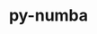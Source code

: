 ---
title: "py-numba"
layout: cache
categories: [package, develop]
meta: {"compilers": ["gcc@11.1.0", "gcc@11.4.0", "intel-oneapi-compilers@2025.1.0"], "num_specs": 99, "num_specs_by_stack": {"data-vis-sdk": 11, "e4s": 52, "e4s-oneapi": 16, "e4s-rocm-external": 11, "hep": 9, "root": 99}, "oss": ["ubuntu20.04", "ubuntu22.04"], "platforms": ["linux"], "stacks": ["data-vis-sdk", "e4s", "e4s-oneapi", "e4s-rocm-external", "hep", "root"], "targets": ["x86_64_v3"], "versions": ["0.59.1", "0.61.0", "0.61.2"]}
spec_details: [{"compiler": "gcc@11.4.0", "hash": "2irizurhomf5t3k7fndlo6jstwtxxade", "os": "ubuntu22.04", "platform": "linux", "size": "-", "stacks": ["e4s", "root"], "target": "x86_64_v3", "variants": ["build_system=python_pip", "~tbb"], "versions": ["0.59.1"]}, {"compiler": "gcc@11.1.0", "hash": "2vebvz7wn257i446rf7i7lgoxmj6gu5x", "os": "ubuntu20.04", "platform": "linux", "size": "-", "stacks": ["data-vis-sdk", "root"], "target": "x86_64_v3", "variants": ["build_system=python_pip", "~tbb"], "versions": ["0.59.1"]}, {"compiler": "gcc@11.4.0", "hash": "3emyqecg42oidotlycf6myspahws6ufe", "os": "ubuntu22.04", "platform": "linux", "size": "-", "stacks": ["hep", "root"], "target": "x86_64_v3", "variants": ["build_system=python_pip", "~tbb"], "versions": ["0.59.1"]}, {"compiler": "gcc@11.4.0", "hash": "3jeydlg2igzp2wcsa5ifxa7fzx7unxnc", "os": "ubuntu22.04", "platform": "linux", "size": "-", "stacks": ["e4s", "root"], "target": "x86_64_v3", "variants": ["build_system=python_pip", "~tbb"], "versions": ["0.59.1"]}, {"compiler": "intel-oneapi-compilers@2025.1.0", "hash": "3qd6wl6p4ans4mpatla74ouvvsj6kwy5", "os": "ubuntu22.04", "platform": "linux", "size": "-", "stacks": ["e4s-oneapi", "root"], "target": "x86_64_v3", "variants": ["build_system=python_pip", "~tbb"], "versions": ["0.59.1"]}, {"compiler": "gcc@11.1.0", "hash": "45huohv5wax43kbrml5fpdlotzf5ryhn", "os": "ubuntu20.04", "platform": "linux", "size": "-", "stacks": ["data-vis-sdk", "root"], "target": "x86_64_v3", "variants": ["build_system=python_pip", "~tbb"], "versions": ["0.59.1"]}, {"compiler": "gcc@11.4.0", "hash": "4bxz5rxzbuuuky24of72zb2vzmeogq5m", "os": "ubuntu22.04", "platform": "linux", "size": "-", "stacks": ["e4s", "root"], "target": "x86_64_v3", "variants": ["build_system=python_pip", "~tbb"], "versions": ["0.59.1"]}, {"compiler": "gcc@11.4.0", "hash": "4i7haxvs5o3n7qiiwqp73rc7trzgretr", "os": "ubuntu22.04", "platform": "linux", "size": "-", "stacks": ["hep", "root"], "target": "x86_64_v3", "variants": ["build_system=python_pip", "~tbb"], "versions": ["0.59.1"]}, {"compiler": "gcc@11.1.0", "hash": "4t4wu74ah24j2gojz2gdx6xbkazkbbom", "os": "ubuntu20.04", "platform": "linux", "size": "-", "stacks": ["data-vis-sdk", "root"], "target": "x86_64_v3", "variants": ["build_system=python_pip", "~tbb"], "versions": ["0.59.1"]}, {"compiler": "gcc@11.4.0", "hash": "5dzjqirwqs7xobvthr5l7axvxggyuecn", "os": "ubuntu22.04", "platform": "linux", "size": "-", "stacks": ["hep", "root"], "target": "x86_64_v3", "variants": ["build_system=python_pip", "~tbb"], "versions": ["0.59.1"]}, {"compiler": "gcc@11.4.0", "hash": "5ewkabkzngzehxafmeo654jhjt2s3tp5", "os": "ubuntu22.04", "platform": "linux", "size": "-", "stacks": ["e4s", "root"], "target": "x86_64_v3", "variants": ["build_system=python_pip", "~tbb"], "versions": ["0.59.1"]}, {"compiler": "intel-oneapi-compilers@2025.1.0", "hash": "6mrefo5kkgbvfqz6nq3jbytykioidgdy", "os": "ubuntu22.04", "platform": "linux", "size": "-", "stacks": ["e4s-oneapi", "root"], "target": "x86_64_v3", "variants": ["build_system=python_pip", "~tbb"], "versions": ["0.59.1"]}, {"compiler": "gcc@11.4.0", "hash": "75xy7weow2agjvckupwvxiu5ysej6hg4", "os": "ubuntu22.04", "platform": "linux", "size": "-", "stacks": ["hep", "root"], "target": "x86_64_v3", "variants": ["build_system=python_pip", "~tbb"], "versions": ["0.59.1"]}, {"compiler": "gcc@11.4.0", "hash": "7bgg7f3labyqv5hjjjotveqo4nyyy75t", "os": "ubuntu22.04", "platform": "linux", "size": "-", "stacks": ["hep", "root"], "target": "x86_64_v3", "variants": ["build_system=python_pip", "~tbb"], "versions": ["0.59.1"]}, {"compiler": "gcc@11.4.0", "hash": "7kaj3vakk6r3l32f5dogp6q7eozpiv4d", "os": "ubuntu22.04", "platform": "linux", "size": "-", "stacks": ["e4s", "root"], "target": "x86_64_v3", "variants": ["build_system=python_pip", "~tbb"], "versions": ["0.59.1"]}, {"compiler": "gcc@11.4.0", "hash": "7krdshv6bjpyf7f42ecdlhbm3yihkunr", "os": "ubuntu22.04", "platform": "linux", "size": "-", "stacks": ["hep", "root"], "target": "x86_64_v3", "variants": ["build_system=python_pip", "~tbb"], "versions": ["0.59.1"]}, {"compiler": "gcc@11.1.0", "hash": "7q2siqzqroufnpvp5aefpgyafwtmdjlf", "os": "ubuntu20.04", "platform": "linux", "size": "-", "stacks": ["data-vis-sdk", "root"], "target": "x86_64_v3", "variants": ["build_system=python_pip", "~tbb"], "versions": ["0.59.1"]}, {"compiler": "gcc@11.4.0", "hash": "7xqf5bltib4gsnigvoxpcnb4i626vfbp", "os": "ubuntu22.04", "platform": "linux", "size": "-", "stacks": ["e4s", "root"], "target": "x86_64_v3", "variants": ["build_system=python_pip", "~tbb"], "versions": ["0.59.1"]}, {"compiler": "gcc@11.4.0", "hash": "blqzfsf6kyte2whzg7ugadqe4xrvgbwc", "os": "ubuntu22.04", "platform": "linux", "size": "-", "stacks": ["e4s", "root"], "target": "x86_64_v3", "variants": ["build_system=python_pip", "~tbb"], "versions": ["0.61.0"]}, {"compiler": "gcc@11.4.0", "hash": "bn6cst2v2rwwe43xqh6ipkocqulbxyrg", "os": "ubuntu22.04", "platform": "linux", "size": "-", "stacks": ["e4s", "root"], "target": "x86_64_v3", "variants": ["build_system=python_pip", "~tbb"], "versions": ["0.59.1"]}, {"compiler": "gcc@11.4.0", "hash": "c7t43bcntkvfdh22znvwlrdfktusn73u", "os": "ubuntu22.04", "platform": "linux", "size": "-", "stacks": ["e4s", "root"], "target": "x86_64_v3", "variants": ["build_system=python_pip", "~tbb"], "versions": ["0.59.1"]}, {"compiler": "gcc@11.4.0", "hash": "caunjkawvs76qx35qp563ilvsomj2xxj", "os": "ubuntu22.04", "platform": "linux", "size": "-", "stacks": ["e4s", "root"], "target": "x86_64_v3", "variants": ["build_system=python_pip", "~tbb"], "versions": ["0.59.1"]}, {"compiler": "gcc@11.4.0", "hash": "cjdzr7qs75vxajra7brkl7gecnllyckw", "os": "ubuntu22.04", "platform": "linux", "size": "-", "stacks": ["e4s", "root"], "target": "x86_64_v3", "variants": ["build_system=python_pip", "~tbb"], "versions": ["0.59.1"]}, {"compiler": "gcc@11.4.0", "hash": "cs54n2sy6dtsuffvlstygcjoc4u4ix6u", "os": "ubuntu22.04", "platform": "linux", "size": "-", "stacks": ["e4s", "root"], "target": "x86_64_v3", "variants": ["build_system=python_pip", "~tbb"], "versions": ["0.59.1"]}, {"compiler": "gcc@11.4.0", "hash": "cz434w6drehq5c76pp6x5zkmykjbc57k", "os": "ubuntu22.04", "platform": "linux", "size": "-", "stacks": ["e4s-rocm-external", "root"], "target": "x86_64_v3", "variants": ["build_system=python_pip", "~tbb"], "versions": ["0.59.1"]}, {"compiler": "gcc@11.4.0", "hash": "czf4jwuoz74uzjhft7y6r2psfjkpxlmv", "os": "ubuntu22.04", "platform": "linux", "size": "-", "stacks": ["hep", "root"], "target": "x86_64_v3", "variants": ["build_system=python_pip", "~tbb"], "versions": ["0.59.1"]}, {"compiler": "gcc@11.4.0", "hash": "dqkbtl6kizmkvbsi5cwkv7stty32rp6m", "os": "ubuntu22.04", "platform": "linux", "size": "-", "stacks": ["e4s", "root"], "target": "x86_64_v3", "variants": ["build_system=python_pip", "~tbb"], "versions": ["0.61.0"]}, {"compiler": "intel-oneapi-compilers@2025.1.0", "hash": "drppx2pmbmexdvqzazwjg5sx23acgd7m", "os": "ubuntu22.04", "platform": "linux", "size": "-", "stacks": ["e4s-oneapi", "root"], "target": "x86_64_v3", "variants": ["build_system=python_pip", "~tbb"], "versions": ["0.59.1"]}, {"compiler": "gcc@11.4.0", "hash": "e2mvsmlsvzgydttqfrzzhm2xovxm63kj", "os": "ubuntu22.04", "platform": "linux", "size": "-", "stacks": ["e4s", "root"], "target": "x86_64_v3", "variants": ["build_system=python_pip", "~tbb"], "versions": ["0.61.0"]}, {"compiler": "gcc@11.4.0", "hash": "ejwlg66jcp67ibcre3dzd2tzk3lih6gx", "os": "ubuntu22.04", "platform": "linux", "size": "-", "stacks": ["e4s-rocm-external", "root"], "target": "x86_64_v3", "variants": ["build_system=python_pip", "~tbb"], "versions": ["0.59.1"]}, {"compiler": "intel-oneapi-compilers@2025.1.0", "hash": "en4tnk5px5ulb2lkjvoo3tgyqdclblq4", "os": "ubuntu22.04", "platform": "linux", "size": "-", "stacks": ["e4s-oneapi", "root"], "target": "x86_64_v3", "variants": ["build_system=python_pip", "~tbb"], "versions": ["0.59.1"]}, {"compiler": "gcc@11.4.0", "hash": "et4eml44h7rwgaa7jtg4kg7miijei3h4", "os": "ubuntu22.04", "platform": "linux", "size": "-", "stacks": ["e4s-rocm-external", "root"], "target": "x86_64_v3", "variants": ["build_system=python_pip", "~tbb"], "versions": ["0.59.1"]}, {"compiler": "gcc@11.4.0", "hash": "fe3bxro4bebm6agkkow2qbprclxhmntd", "os": "ubuntu22.04", "platform": "linux", "size": "-", "stacks": ["e4s", "root"], "target": "x86_64_v3", "variants": ["build_system=python_pip", "~tbb"], "versions": ["0.61.0"]}, {"compiler": "gcc@11.4.0", "hash": "fg7ds7qfhc5cmg6cjjtdwylu37sbcqtl", "os": "ubuntu22.04", "platform": "linux", "size": "-", "stacks": ["e4s", "root"], "target": "x86_64_v3", "variants": ["build_system=python_pip", "~tbb"], "versions": ["0.61.0"]}, {"compiler": "gcc@11.1.0", "hash": "fhldts45psnlxlssithjjxljhphqithn", "os": "ubuntu20.04", "platform": "linux", "size": "-", "stacks": ["data-vis-sdk", "root"], "target": "x86_64_v3", "variants": ["build_system=python_pip", "~tbb"], "versions": ["0.59.1"]}, {"compiler": "gcc@11.4.0", "hash": "ftp3j2vnngq63x4axehcwmslyvugdqtp", "os": "ubuntu22.04", "platform": "linux", "size": "-", "stacks": ["e4s", "root"], "target": "x86_64_v3", "variants": ["build_system=python_pip", "~tbb"], "versions": ["0.59.1"]}, {"compiler": "gcc@11.4.0", "hash": "gav5qpi3movw3dzx4xub3bp3ncyi3tby", "os": "ubuntu22.04", "platform": "linux", "size": "-", "stacks": ["e4s", "root"], "target": "x86_64_v3", "variants": ["build_system=python_pip", "~tbb"], "versions": ["0.61.2"]}, {"compiler": "gcc@11.4.0", "hash": "gbzsgp25cl6dhdm7g5nn4hdhhi2gabs4", "os": "ubuntu22.04", "platform": "linux", "size": "-", "stacks": ["e4s", "root"], "target": "x86_64_v3", "variants": ["build_system=python_pip", "~tbb"], "versions": ["0.59.1"]}, {"compiler": "intel-oneapi-compilers@2025.1.0", "hash": "grug2a76dvhzujxefp4t2he6t74gnh5g", "os": "ubuntu22.04", "platform": "linux", "size": "-", "stacks": ["e4s-oneapi", "root"], "target": "x86_64_v3", "variants": ["build_system=python_pip", "~tbb"], "versions": ["0.59.1"]}, {"compiler": "gcc@11.4.0", "hash": "gzn2tdlt5ru576pvipdpy5g6rafc6z7o", "os": "ubuntu22.04", "platform": "linux", "size": "-", "stacks": ["e4s", "root"], "target": "x86_64_v3", "variants": ["build_system=python_pip", "~tbb"], "versions": ["0.59.1"]}, {"compiler": "gcc@11.4.0", "hash": "hl2jkhbfbqtrshwzq65aybidb5dntcvk", "os": "ubuntu22.04", "platform": "linux", "size": "-", "stacks": ["e4s", "root"], "target": "x86_64_v3", "variants": ["build_system=python_pip", "~tbb"], "versions": ["0.61.2"]}, {"compiler": "intel-oneapi-compilers@2025.1.0", "hash": "i6sr7dcernj7mularoagnvehgjyw5or2", "os": "ubuntu22.04", "platform": "linux", "size": "-", "stacks": ["e4s-oneapi", "root"], "target": "x86_64_v3", "variants": ["build_system=python_pip", "~tbb"], "versions": ["0.59.1"]}, {"compiler": "gcc@11.4.0", "hash": "iaq2w5wu5zxwdna4dmnde24juyqpmmp4", "os": "ubuntu22.04", "platform": "linux", "size": "-", "stacks": ["e4s", "root"], "target": "x86_64_v3", "variants": ["build_system=python_pip", "~tbb"], "versions": ["0.61.0"]}, {"compiler": "gcc@11.4.0", "hash": "imzjjin45hp3zaea6dtv6mc6rzurbruz", "os": "ubuntu22.04", "platform": "linux", "size": "-", "stacks": ["e4s", "root"], "target": "x86_64_v3", "variants": ["build_system=python_pip", "~tbb"], "versions": ["0.61.2"]}, {"compiler": "gcc@11.4.0", "hash": "iywvhs2yhkx3ctedycf2ehx3s4owlpce", "os": "ubuntu22.04", "platform": "linux", "size": "-", "stacks": ["hep", "root"], "target": "x86_64_v3", "variants": ["build_system=python_pip", "~tbb"], "versions": ["0.59.1"]}, {"compiler": "gcc@11.4.0", "hash": "jpi22k2pturiig6bdkq4ym652h4lrw42", "os": "ubuntu22.04", "platform": "linux", "size": "-", "stacks": ["e4s", "root"], "target": "x86_64_v3", "variants": ["build_system=python_pip", "~tbb"], "versions": ["0.61.0"]}, {"compiler": "gcc@11.4.0", "hash": "kapj25rac3izqfiwuu6cfh7aear7wg2c", "os": "ubuntu22.04", "platform": "linux", "size": "-", "stacks": ["e4s", "root"], "target": "x86_64_v3", "variants": ["build_system=python_pip", "~tbb"], "versions": ["0.61.0"]}, {"compiler": "gcc@11.1.0", "hash": "laehklvwp3rbxsikxsn6pjmxop5k3cvd", "os": "ubuntu20.04", "platform": "linux", "size": "-", "stacks": ["data-vis-sdk", "root"], "target": "x86_64_v3", "variants": ["build_system=python_pip", "~tbb"], "versions": ["0.59.1"]}, {"compiler": "gcc@11.4.0", "hash": "mr5xueb3xwbhdg2uegdxghxajuj6ihrf", "os": "ubuntu22.04", "platform": "linux", "size": "-", "stacks": ["e4s", "root"], "target": "x86_64_v3", "variants": ["build_system=python_pip", "~tbb"], "versions": ["0.59.1"]}, {"compiler": "gcc@11.4.0", "hash": "n7gan4uxlayk2i4s372iug4cvk6q5y5n", "os": "ubuntu22.04", "platform": "linux", "size": "-", "stacks": ["e4s", "root"], "target": "x86_64_v3", "variants": ["build_system=python_pip", "~tbb"], "versions": ["0.59.1"]}, {"compiler": "gcc@11.4.0", "hash": "nfom7esngtxcuvlz6m6n2ygannvc53ju", "os": "ubuntu22.04", "platform": "linux", "size": "-", "stacks": ["e4s", "root"], "target": "x86_64_v3", "variants": ["build_system=python_pip", "~tbb"], "versions": ["0.59.1"]}, {"compiler": "intel-oneapi-compilers@2025.1.0", "hash": "nso3i7prjkofhp323ijgebu2vw43cpet", "os": "ubuntu22.04", "platform": "linux", "size": "-", "stacks": ["e4s-oneapi", "root"], "target": "x86_64_v3", "variants": ["build_system=python_pip", "~tbb"], "versions": ["0.59.1"]}, {"compiler": "gcc@11.4.0", "hash": "nsotouxdqxntaqjhcds3wbeha7czzk3g", "os": "ubuntu22.04", "platform": "linux", "size": "-", "stacks": ["e4s-rocm-external", "root"], "target": "x86_64_v3", "variants": ["build_system=python_pip", "~tbb"], "versions": ["0.59.1"]}, {"compiler": "gcc@11.4.0", "hash": "nteegtie7wkgsgdrzz455yblh5cuprp7", "os": "ubuntu22.04", "platform": "linux", "size": "-", "stacks": ["e4s-rocm-external", "root"], "target": "x86_64_v3", "variants": ["build_system=python_pip", "~tbb"], "versions": ["0.59.1"]}, {"compiler": "gcc@11.4.0", "hash": "nuafbugbn6mgwnk52o3hcyvpb5uh6onv", "os": "ubuntu22.04", "platform": "linux", "size": "-", "stacks": ["e4s", "root"], "target": "x86_64_v3", "variants": ["build_system=python_pip", "~tbb"], "versions": ["0.59.1"]}, {"compiler": "gcc@11.4.0", "hash": "nwtra2kyeq2ksyfbbfzpram2o47bbbzi", "os": "ubuntu22.04", "platform": "linux", "size": "-", "stacks": ["e4s-rocm-external", "root"], "target": "x86_64_v3", "variants": ["build_system=python_pip", "~tbb"], "versions": ["0.59.1"]}, {"compiler": "gcc@11.4.0", "hash": "ny34bc4pwuumdobunjun33dnfohdbch7", "os": "ubuntu22.04", "platform": "linux", "size": "-", "stacks": ["e4s", "root"], "target": "x86_64_v3", "variants": ["build_system=python_pip", "~tbb"], "versions": ["0.59.1"]}, {"compiler": "gcc@11.4.0", "hash": "ok5lip2vw3edunqfjbgfamjrlyscwmcp", "os": "ubuntu22.04", "platform": "linux", "size": "-", "stacks": ["e4s", "root"], "target": "x86_64_v3", "variants": ["build_system=python_pip", "~tbb"], "versions": ["0.59.1"]}, {"compiler": "gcc@11.4.0", "hash": "otso4j3lshucfsyodndy7kecebjqpvoh", "os": "ubuntu22.04", "platform": "linux", "size": "-", "stacks": ["e4s", "root"], "target": "x86_64_v3", "variants": ["build_system=python_pip", "~tbb"], "versions": ["0.61.0"]}, {"compiler": "intel-oneapi-compilers@2025.1.0", "hash": "pf42cryrlzfbqhjxp3tke6ecg76ma3gt", "os": "ubuntu22.04", "platform": "linux", "size": "-", "stacks": ["e4s-oneapi", "root"], "target": "x86_64_v3", "variants": ["build_system=python_pip", "~tbb"], "versions": ["0.59.1"]}, {"compiler": "gcc@11.4.0", "hash": "qwrvmjiep5muf2jvvq3jsogw6djm5ccv", "os": "ubuntu22.04", "platform": "linux", "size": "-", "stacks": ["e4s", "root"], "target": "x86_64_v3", "variants": ["build_system=python_pip", "~tbb"], "versions": ["0.59.1"]}, {"compiler": "intel-oneapi-compilers@2025.1.0", "hash": "rggnkkqe7j3x5dpcse5wxwyns4j45bpi", "os": "ubuntu22.04", "platform": "linux", "size": "-", "stacks": ["e4s-oneapi", "root"], "target": "x86_64_v3", "variants": ["build_system=python_pip", "~tbb"], "versions": ["0.59.1"]}, {"compiler": "gcc@11.4.0", "hash": "rqf5oaaf6tezfkto2lxm7ffuxlkcngjp", "os": "ubuntu22.04", "platform": "linux", "size": "-", "stacks": ["e4s", "root"], "target": "x86_64_v3", "variants": ["build_system=python_pip", "~tbb"], "versions": ["0.59.1"]}, {"compiler": "gcc@11.4.0", "hash": "rvk2kg7i5wpqgl5rgt65homahdgf6q26", "os": "ubuntu22.04", "platform": "linux", "size": "-", "stacks": ["e4s", "root"], "target": "x86_64_v3", "variants": ["build_system=python_pip", "~tbb"], "versions": ["0.59.1"]}, {"compiler": "intel-oneapi-compilers@2025.1.0", "hash": "rw6bzp7fdnjxai76nfbhk7enj4d6miak", "os": "ubuntu22.04", "platform": "linux", "size": "-", "stacks": ["e4s-oneapi", "root"], "target": "x86_64_v3", "variants": ["build_system=python_pip", "~tbb"], "versions": ["0.59.1"]}, {"compiler": "gcc@11.4.0", "hash": "ry5usmdwtl55cpav4twascmdgpxlfppc", "os": "ubuntu22.04", "platform": "linux", "size": "-", "stacks": ["e4s", "root"], "target": "x86_64_v3", "variants": ["build_system=python_pip", "~tbb"], "versions": ["0.61.0"]}, {"compiler": "intel-oneapi-compilers@2025.1.0", "hash": "rzfkmvbx373p7v4bstihy3yq43gxyynb", "os": "ubuntu22.04", "platform": "linux", "size": "-", "stacks": ["e4s-oneapi", "root"], "target": "x86_64_v3", "variants": ["build_system=python_pip", "~tbb"], "versions": ["0.59.1"]}, {"compiler": "intel-oneapi-compilers@2025.1.0", "hash": "sdleoyq7a3aivdu22tgqdx36tqbfwmbr", "os": "ubuntu22.04", "platform": "linux", "size": "-", "stacks": ["e4s-oneapi", "root"], "target": "x86_64_v3", "variants": ["build_system=python_pip", "~tbb"], "versions": ["0.59.1"]}, {"compiler": "gcc@11.4.0", "hash": "sjvmzda4iehuzmgfb2cccmgoot4puzlv", "os": "ubuntu22.04", "platform": "linux", "size": "-", "stacks": ["e4s", "root"], "target": "x86_64_v3", "variants": ["build_system=python_pip", "~tbb"], "versions": ["0.61.0"]}, {"compiler": "gcc@11.4.0", "hash": "t5ijsga2f4trf7ink2srcwefe5iytitm", "os": "ubuntu22.04", "platform": "linux", "size": "-", "stacks": ["e4s", "root"], "target": "x86_64_v3", "variants": ["build_system=python_pip", "~tbb"], "versions": ["0.59.1"]}, {"compiler": "gcc@11.1.0", "hash": "tn6evdkspwq2mknltpmxxy7o3tnchmmg", "os": "ubuntu20.04", "platform": "linux", "size": "-", "stacks": ["data-vis-sdk", "root"], "target": "x86_64_v3", "variants": ["build_system=python_pip", "~tbb"], "versions": ["0.59.1"]}, {"compiler": "gcc@11.4.0", "hash": "tphjb4ipc7a5l652llpc6hu6mo5n6lof", "os": "ubuntu22.04", "platform": "linux", "size": "-", "stacks": ["hep", "root"], "target": "x86_64_v3", "variants": ["build_system=python_pip", "~tbb"], "versions": ["0.59.1"]}, {"compiler": "gcc@11.4.0", "hash": "tpzlzqrn6mgryyvesm6vwnbqkrzrwick", "os": "ubuntu22.04", "platform": "linux", "size": "-", "stacks": ["e4s", "root"], "target": "x86_64_v3", "variants": ["build_system=python_pip", "~tbb"], "versions": ["0.59.1"]}, {"compiler": "gcc@11.4.0", "hash": "ttdhs25usekqwgccx4dvwxz7rlxzghwo", "os": "ubuntu22.04", "platform": "linux", "size": "-", "stacks": ["e4s", "root"], "target": "x86_64_v3", "variants": ["build_system=python_pip", "~tbb"], "versions": ["0.61.0"]}, {"compiler": "gcc@11.4.0", "hash": "twu4fm3xyo5mnws4f2725ufxjoubszqu", "os": "ubuntu22.04", "platform": "linux", "size": "-", "stacks": ["e4s", "root"], "target": "x86_64_v3", "variants": ["build_system=python_pip", "~tbb"], "versions": ["0.61.0"]}, {"compiler": "gcc@11.1.0", "hash": "u2pkowmkq5bp5swob2wwktkroryxdepq", "os": "ubuntu20.04", "platform": "linux", "size": "-", "stacks": ["data-vis-sdk", "root"], "target": "x86_64_v3", "variants": ["build_system=python_pip", "~tbb"], "versions": ["0.59.1"]}, {"compiler": "gcc@11.4.0", "hash": "u7amkdv5fudat3bwm53eldqplbowu33t", "os": "ubuntu22.04", "platform": "linux", "size": "-", "stacks": ["e4s-rocm-external", "root"], "target": "x86_64_v3", "variants": ["build_system=python_pip", "~tbb"], "versions": ["0.59.1"]}, {"compiler": "gcc@11.4.0", "hash": "u7jexriufpnxwttkqrrrlw5c7ol72wr3", "os": "ubuntu22.04", "platform": "linux", "size": "-", "stacks": ["e4s-rocm-external", "root"], "target": "x86_64_v3", "variants": ["build_system=python_pip", "~tbb"], "versions": ["0.59.1"]}, {"compiler": "gcc@11.4.0", "hash": "ueg2sreau6xdmqxroaovbc5svvvyoux6", "os": "ubuntu22.04", "platform": "linux", "size": "-", "stacks": ["e4s", "root"], "target": "x86_64_v3", "variants": ["build_system=python_pip", "~tbb"], "versions": ["0.59.1"]}, {"compiler": "gcc@11.4.0", "hash": "ugihtt62ibk2b5nxqgisj3ogxx4ogn7r", "os": "ubuntu22.04", "platform": "linux", "size": "-", "stacks": ["e4s", "root"], "target": "x86_64_v3", "variants": ["build_system=python_pip", "~tbb"], "versions": ["0.59.1"]}, {"compiler": "intel-oneapi-compilers@2025.1.0", "hash": "utwg6eymcogrqckfhyk5ye7yfmtbhaj3", "os": "ubuntu22.04", "platform": "linux", "size": "-", "stacks": ["e4s-oneapi", "root"], "target": "x86_64_v3", "variants": ["build_system=python_pip", "~tbb"], "versions": ["0.59.1"]}, {"compiler": "intel-oneapi-compilers@2025.1.0", "hash": "v3dlytivl5si6idp3mykahreiwgxhckk", "os": "ubuntu22.04", "platform": "linux", "size": "-", "stacks": ["e4s-oneapi", "root"], "target": "x86_64_v3", "variants": ["build_system=python_pip", "~tbb"], "versions": ["0.59.1"]}, {"compiler": "gcc@11.1.0", "hash": "v7vd5s3o6ltk6acr7pydzmvflqzruo6p", "os": "ubuntu20.04", "platform": "linux", "size": "-", "stacks": ["data-vis-sdk", "root"], "target": "x86_64_v3", "variants": ["build_system=python_pip", "~tbb"], "versions": ["0.59.1"]}, {"compiler": "intel-oneapi-compilers@2025.1.0", "hash": "vhb4cpbjb55gdq62v7szgwpjmoktamwv", "os": "ubuntu22.04", "platform": "linux", "size": "-", "stacks": ["e4s-oneapi", "root"], "target": "x86_64_v3", "variants": ["build_system=python_pip", "~tbb"], "versions": ["0.59.1"]}, {"compiler": "gcc@11.4.0", "hash": "vs6nym5wnsfkt7p36pbdpgyiljomwbkn", "os": "ubuntu22.04", "platform": "linux", "size": "-", "stacks": ["e4s-rocm-external", "root"], "target": "x86_64_v3", "variants": ["build_system=python_pip", "~tbb"], "versions": ["0.59.1"]}, {"compiler": "intel-oneapi-compilers@2025.1.0", "hash": "wfjtkhjd7dxofcgm4rtqblm52w7rmwb3", "os": "ubuntu22.04", "platform": "linux", "size": "-", "stacks": ["e4s-oneapi", "root"], "target": "x86_64_v3", "variants": ["build_system=python_pip", "~tbb"], "versions": ["0.59.1"]}, {"compiler": "gcc@11.4.0", "hash": "wlxwa7ipadbolmxmubbzqfxoieysfj5x", "os": "ubuntu22.04", "platform": "linux", "size": "-", "stacks": ["e4s", "root"], "target": "x86_64_v3", "variants": ["build_system=python_pip", "~tbb"], "versions": ["0.59.1"]}, {"compiler": "gcc@11.4.0", "hash": "x57hccht7ztchftqp7t745mnunnu7vxo", "os": "ubuntu22.04", "platform": "linux", "size": "-", "stacks": ["e4s", "root"], "target": "x86_64_v3", "variants": ["build_system=python_pip", "~tbb"], "versions": ["0.59.1"]}, {"compiler": "gcc@11.1.0", "hash": "x7tltn5otbhmyvs62hfgsbq3mktmhiva", "os": "ubuntu20.04", "platform": "linux", "size": "-", "stacks": ["data-vis-sdk", "root"], "target": "x86_64_v3", "variants": ["build_system=python_pip", "~tbb"], "versions": ["0.59.1"]}, {"compiler": "gcc@11.4.0", "hash": "x7yzdlc6md5xudqq7zq3lcx36myc2yt5", "os": "ubuntu22.04", "platform": "linux", "size": "-", "stacks": ["e4s", "root"], "target": "x86_64_v3", "variants": ["build_system=python_pip", "~tbb"], "versions": ["0.59.1"]}, {"compiler": "gcc@11.4.0", "hash": "xcp4akse6gt4lxp46mi6vtx4toiymqnt", "os": "ubuntu22.04", "platform": "linux", "size": "-", "stacks": ["e4s-rocm-external", "root"], "target": "x86_64_v3", "variants": ["build_system=python_pip", "~tbb"], "versions": ["0.59.1"]}, {"compiler": "gcc@11.4.0", "hash": "xdg7g2dxru7czmb3awclhohizbmi4wif", "os": "ubuntu22.04", "platform": "linux", "size": "-", "stacks": ["e4s", "root"], "target": "x86_64_v3", "variants": ["build_system=python_pip", "~tbb"], "versions": ["0.59.1"]}, {"compiler": "gcc@11.4.0", "hash": "xpgdux2fdkuan2f6vfbkuukqnz6asdrg", "os": "ubuntu22.04", "platform": "linux", "size": "-", "stacks": ["e4s", "root"], "target": "x86_64_v3", "variants": ["build_system=python_pip", "~tbb"], "versions": ["0.59.1"]}, {"compiler": "gcc@11.4.0", "hash": "xyypfmubn6sggdtalxmrt6di64zjhdxx", "os": "ubuntu22.04", "platform": "linux", "size": "-", "stacks": ["e4s", "root"], "target": "x86_64_v3", "variants": ["build_system=python_pip", "~tbb"], "versions": ["0.59.1"]}, {"compiler": "gcc@11.1.0", "hash": "ygjutqpkpttthm2dqcsmk65dz75tyxiu", "os": "ubuntu20.04", "platform": "linux", "size": "-", "stacks": ["data-vis-sdk", "root"], "target": "x86_64_v3", "variants": ["build_system=python_pip", "~tbb"], "versions": ["0.59.1"]}, {"compiler": "gcc@11.4.0", "hash": "ykjfflf55cm2trzqqlavatr775ztm2y6", "os": "ubuntu22.04", "platform": "linux", "size": "-", "stacks": ["e4s-rocm-external", "root"], "target": "x86_64_v3", "variants": ["build_system=python_pip", "~tbb"], "versions": ["0.59.1"]}, {"compiler": "gcc@11.4.0", "hash": "yuivonxpfxboa2hchr5wacdo5en56ozh", "os": "ubuntu22.04", "platform": "linux", "size": "-", "stacks": ["e4s", "root"], "target": "x86_64_v3", "variants": ["build_system=python_pip", "~tbb"], "versions": ["0.61.0"]}, {"compiler": "gcc@11.4.0", "hash": "zb3w42hjk4qvblk7v3gs3p5xc76rwbm3", "os": "ubuntu22.04", "platform": "linux", "size": "-", "stacks": ["e4s", "root"], "target": "x86_64_v3", "variants": ["build_system=python_pip", "~tbb"], "versions": ["0.61.2"]}, {"compiler": "gcc@11.4.0", "hash": "zyjpz4qn7ywgvoefdehhchznqk5yngzq", "os": "ubuntu22.04", "platform": "linux", "size": "-", "stacks": ["e4s", "root"], "target": "x86_64_v3", "variants": ["build_system=python_pip", "~tbb"], "versions": ["0.59.1"]}]
---
